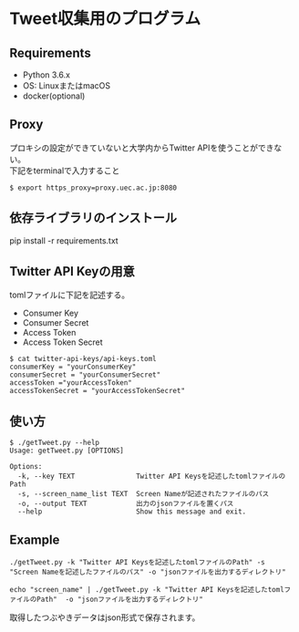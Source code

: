 # Tweet収集用のプログラム

## Requirements

- Python 3.6.x  
- OS: LinuxまたはmacOS
- docker(optional)

## Proxy
プロキシの設定ができていないと大学内からTwitter APIを使うことができない。  
下記をterminalで入力すること  

```
$ export https_proxy=proxy.uec.ac.jp:8080
```

## 依存ライブラリのインストール
pip install -r requirements.txt

## Twitter API Keyの用意
tomlファイルに下記を記述する。
- Consumer Key
- Consumer Secret
- Access Token
- Access Token Secret

```
$ cat twitter-api-keys/api-keys.toml
consumerKey = "yourConsumerKey"
consumerSecret = "yourConsumerSecret"
accessToken ="yourAccessToken"
accessTokenSecret = "yourAccessTokenSecret"
```

## 使い方

```
$ ./getTweet.py --help
Usage: getTweet.py [OPTIONS]

Options:
  -k, --key TEXT               Twitter API Keysを記述したtomlファイルのPath
  -s, --screen_name_list TEXT  Screen Nameが記述されたファイルのパス
  -o, --output TEXT            出力のjsonファイルを置くパス
  --help                       Show this message and exit.
```

## Example

```
./getTweet.py -k "Twitter API Keysを記述したtomlファイルのPath" -s "Screen Nameを記述したファイルのパス" -o "jsonファイルを出力するディレクトリ"
```

```
echo "screen_name" | ./getTweet.py -k "Twitter API Keysを記述したtomlファイルのPath"  -o "jsonファイルを出力するディレクトリ"
```

取得したつぶやきデータはjson形式で保存されます。
